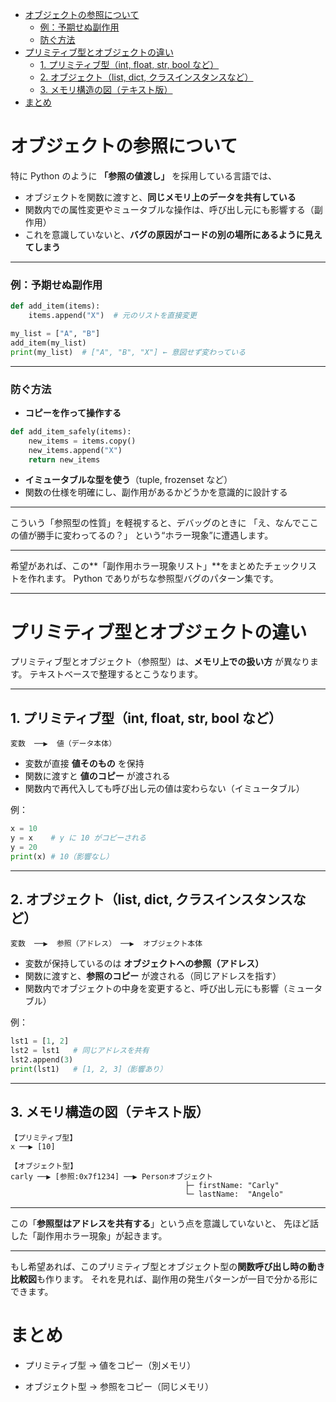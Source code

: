 - [オブジェクトの参照について](#オブジェクトの参照について)
    - [例：予期せぬ副作用](#例予期せぬ副作用)
    - [防ぐ方法](#防ぐ方法)
- [プリミティブ型とオブジェクトの違い](#プリミティブ型とオブジェクトの違い)
  - [1. プリミティブ型（int, float, str, bool など）](#1-プリミティブ型int-float-str-bool-など)
  - [2. オブジェクト（list, dict, クラスインスタンスなど）](#2-オブジェクトlist-dict-クラスインスタンスなど)
  - [3. メモリ構造の図（テキスト版）](#3-メモリ構造の図テキスト版)
- [まとめ](#まとめ)

# オブジェクトの参照について

特に Python のように **「参照の値渡し」** を採用している言語では、

- オブジェクトを関数に渡すと、**同じメモリ上のデータを共有している**
- 関数内での属性変更やミュータブルな操作は、呼び出し元にも影響する（副作用）
- これを意識していないと、**バグの原因がコードの別の場所にあるように見えてしまう**

---

### 例：予期せぬ副作用

```python
def add_item(items):
    items.append("X")  # 元のリストを直接変更

my_list = ["A", "B"]
add_item(my_list)
print(my_list)  # ["A", "B", "X"] ← 意図せず変わっている
```

---

### 防ぐ方法

- **コピーを作って操作する**

```python
def add_item_safely(items):
    new_items = items.copy()
    new_items.append("X")
    return new_items
```

- **イミュータブルな型を使う**（tuple, frozenset など）
- 関数の仕様を明確にし、副作用があるかどうかを意識的に設計する

---

こういう「参照型の性質」を軽視すると、デバッグのときに
「え、なんでここの値が勝手に変わってるの？」
という“ホラー現象”に遭遇します。

---

希望があれば、この\*\*「副作用ホラー現象リスト」\*\*をまとめたチェックリストを作れます。
Python でありがちな参照型バグのパターン集です。

---

# プリミティブ型とオブジェクトの違い

プリミティブ型とオブジェクト（参照型）は、**メモリ上での扱い方** が異なります。
テキストベースで整理するとこうなります。

---

## 1. プリミティブ型（int, float, str, bool など）

```
変数  ──▶  値（データ本体）
```

- 変数が直接 **値そのもの** を保持
- 関数に渡すと **値のコピー** が渡される
- 関数内で再代入しても呼び出し元の値は変わらない（イミュータブル）

例：

```python
x = 10
y = x    # y に 10 がコピーされる
y = 20
print(x) # 10（影響なし）
```

---

## 2. オブジェクト（list, dict, クラスインスタンスなど）

```
変数  ──▶  参照（アドレス） ──▶  オブジェクト本体
```

- 変数が保持しているのは **オブジェクトへの参照（アドレス）**
- 関数に渡すと、**参照のコピー** が渡される（同じアドレスを指す）
- 関数内でオブジェクトの中身を変更すると、呼び出し元にも影響（ミュータブル）

例：

```python
lst1 = [1, 2]
lst2 = lst1   # 同じアドレスを共有
lst2.append(3)
print(lst1)   # [1, 2, 3]（影響あり）
```

---

## 3. メモリ構造の図（テキスト版）

```
【プリミティブ型】
x ──▶ [10]

【オブジェクト型】
carly ──▶ [参照:0x7f1234] ──▶ Personオブジェクト
                                       ├─ firstName: "Carly"
                                       └─ lastName:  "Angelo"
```

---

この「**参照型はアドレスを共有する**」という点を意識していないと、
先ほど話した「副作用ホラー現象」が起きます。

---

もし希望あれば、このプリミティブ型とオブジェクト型の**関数呼び出し時の動き比較図**も作ります。
それを見れば、副作用の発生パターンが一目で分かる形にできます。

# まとめ

- プリミティブ型 → 値をコピー（別メモリ）

- オブジェクト型 → 参照をコピー（同じメモリ）
